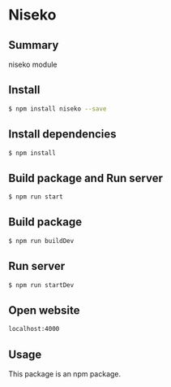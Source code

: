 # Niseko

## Summary

niseko module

## Install

```sh
$ npm install niseko --save
```
## Install dependencies
```sh
$ npm install
```
## Build package and Run server
```sh
$ npm run start
```


## Build package
```sh
$ npm run buildDev
```

## Run server
```sh
$ npm run startDev
```

## Open website
```sh
localhost:4000
```

## Usage
This package is an npm package.
